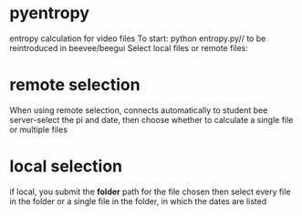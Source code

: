 # pyentropy
entropy calculation for video files
To start: python entropy.py// to be reintroduced in beevee/beegui
Select local files or remote files:
<h1>remote selection</h1>
When using remote selection, connects automatically to student bee server-select the pi and date, then choose whether to calculate a single file or multiple files
<h1>local selection</h1>
if local, you submit the <b>folder</b> path for the file chosen then select every file in the folder or a single file in the folder, in which the dates are listed

